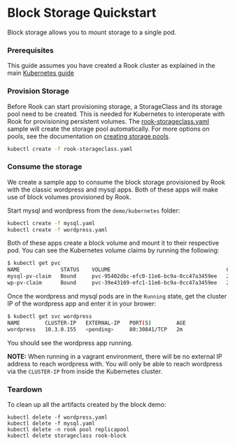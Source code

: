 # Block Storage Quickstart

Block storage allows you to mount storage to a single pod. 

### Prerequisites

This guide assumes you have created a Rook cluster as explained in the main [Kubernetes guide](kubernetes.md)

### Provision Storage
Before Rook can start provisioning storage, a StorageClass and its storage pool need to be created. This is needed for Kubernetes to interoperate with Rook for provisioning persistent volumes. The [rook-storageclass.yaml](/demo/kubernetes/rook-storageclass.yaml) sample will create the storage pool automatically. For more options on pools, see the documentation on [creating storage pools](pool-tpr.md).

```bash
kubectl create -f rook-storageclass.yaml
```

### Consume the storage

We create a sample app to consume the block storage provisioned by Rook with the classic wordpress and mysql apps.
Both of these apps will make use of block volumes provisioned by Rook.

Start mysql and wordpress from the `demo/kubernetes` folder:

```bash
kubectl create -f mysql.yaml
kubectl create -f wordpress.yaml
```

Both of these apps create a block volume and mount it to their respective pod. You can see the Kubernetes volume claims by running the following:

```bash
$ kubectl get pvc
NAME             STATUS    VOLUME                                     CAPACITY   ACCESSMODES   AGE
mysql-pv-claim   Bound     pvc-95402dbc-efc0-11e6-bc9a-0cc47a3459ee   20Gi       RWO           1m
wp-pv-claim      Bound     pvc-39e43169-efc1-11e6-bc9a-0cc47a3459ee   20Gi       RWO           1m
```

Once the wordpress and mysql pods are in the `Running` state, get the cluster IP of the wordpress app and enter it in your brower:

```bash
$ kubectl get svc wordpress
NAME        CLUSTER-IP   EXTERNAL-IP   PORT(S)        AGE
wordpress   10.3.0.155   <pending>     80:30841/TCP   2m
```

You should see the wordpress app running.  

**NOTE:** When running in a vagrant environment, there will be no external IP address to reach wordpress with.  You will only be able to reach wordpress via the `CLUSTER-IP` from inside the Kubernetes cluster.

### Teardown
To clean up all the artifacts created by the block demo:
```
kubectl delete -f wordpress.yaml
kubectl delete -f mysql.yaml
kubectl delete -n rook pool replicapool
kubectl delete storageclass rook-block
```
